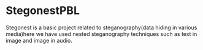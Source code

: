 # StegonestPBL
Stegonest is a basic project related to steganography(data hiding in various media)here we have used nested steganography techniques such as text in image and image in audio.
